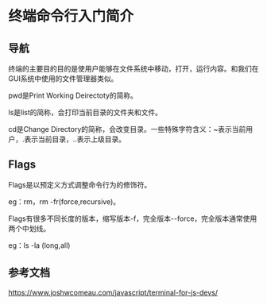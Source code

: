 # 终端命令行入门简介

## 导航

终端的主要目的目的是使用户能够在文件系统中移动，打开，运行内容。和我们在GUI系统中使用的文件管理器类似。

pwd是Print Working Deirectoty的简称。

ls是list的简称，会打印当前目录的文件夹和文件。

cd是Change Directory的简称，会改变目录。一些特殊字符含义：~表示当前用户，.表示当前目录，..表示上级目录。

## Flags

Flags是以预定义方式调整命令行为的修饰符。

eg：rm，rm -fr(force,recursive)。

Flags有很多不同长度的版本，缩写版本-f，完全版本--force，完全版本通常使用两个中划线。

eg：ls -la (long,all)

## 参考文档 

https://www.joshwcomeau.com/javascript/terminal-for-js-devs/


